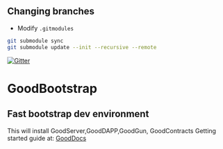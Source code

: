## Changing branches

- Modify `.gitmodules`

```sh
git submodule sync
git submodule update --init --recursive --remote
```

[![Gitter](https://badges.gitter.im/GoodDollar/community.svg)](https://gitter.im/GoodDollar/community?utm_source=badge&utm_medium=badge&utm_campaign=pr-badge)

# GoodBootstrap

## Fast bootstrap dev environment

This will install GoodServer,GoodDAPP,GoodGun, GoodContracts
Getting started guide at: [GoodDocs](https://docs.gooddollar.org/developer-guides/getting-started)
